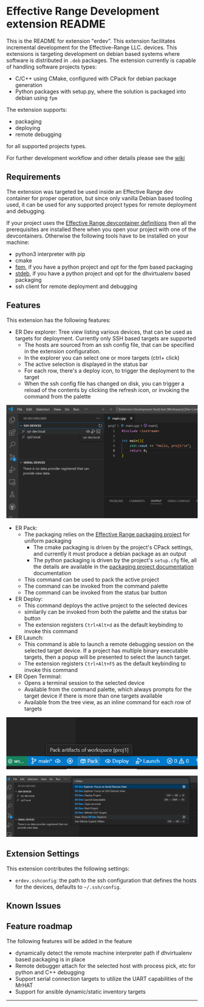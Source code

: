 # Effective Range Development extension README

This is the README for extension "erdev". This extension facilitates incremental development for the Effective-Range LLC. devices. This extensions is targeting development on debian based systems
where software is distributed in `.deb` packages. The extension currently is capable of handling software projects types:

-   C/C++ using CMake, configured with CPack for debian package generation
-   Python packages with setup.py, where the solution is packaged into debian using `fpm`

The extension supports:

-   packaging
-   deploying
-   remote debugging

for all supported projects types.

For further development workflow and other details please see the [wiki](https://github.com/EffectiveRange/vscodeext-er-dev/wiki)

## Requirements

The extension was targeted be used inside an Effective Range dev container for proper operation, but since only vanilla Debian based tooling used, it can be used for any supported project types for remote deployment and debugging.

If your project uses the [Effective Range devcontainer definitions](https://github.com/EffectiveRange/devcontainer-defs) then all the prerequisites are installed there when you open your project with one of the devcontainers. Otherwise the following tools have to be installed on your machine:

-   python3 interpreter with pip
-   cmake
-   [fpm](https://fpm.readthedocs.io/en/latest/), if you have a python project and opt for the fpm based packaging
-   [stdeb](https://pypi.org/project/stdeb/), if you have a python project and opt for the dhvirtualenv based packaging
-   ssh client for remote deployment and debugging

## Features

This extension has the following features:

-   ER Dev explorer: Tree view listing various devices, that can be used as targets for deployment. Currently only SSH based targets are supported
    -   The hosts are sourced from an ssh config file, that can be specified in the extension configuration.
    -   In the explorer you can select one or more targets (ctrl+ click)
    -   The active selection is displayed in the status bar
    -   For each row, there's a deploy icon, to trigger the deployment to the target
    -   When the ssh config file has changed on disk, you can trigger a reload of the contents by clicking the refresh icon, or invoking the command from the palette

![ER Dev explorer](images/explorer.png)

-   ER Pack:
    -   The packaging relies on the [Effective Range packaging project](https://github.com/EffectiveRange/packaging-tools) for uniform packaging
        -   The cmake packaging is driven by the project's CPack settings, and currently it must produce a debian package as an output
        -   The python packaging is driven by the project's `setup.cfg` file, all the details are available in the [packaging project documentation](https://github.com/EffectiveRange/packaging-tools/blob/main/python/README.md) documentation
    -   This command can be used to pack the active project
    -   The command can be invoked from the command palette
    -   The command can be invoked from the status bar button
-   ER Deploy:
    -   This command deploys the active project to the selected devices
    -   similarily can be invoked from both the palette and the status bar button
    -   The extension registers `Ctrl+Alt+d` as the default keybinding to invoke this command
-   ER Launch:
    -   This command is able to launch a remote debugging session on the selected target device. If a project has multiple binary executable targets, then a popup will be presented to select the launch target.
    -   The extension registers `Ctrl+Alt+F5` as the default keybinding to invoke this command
-   ER Open Terminal:
    -   Opens a terminal session to the selected device
    -   Available from the command palette, which always prompts for the target device if there is more than one targets available
    -   Available from the tree view, as an inline command for each row of targets

![ER Pack,Deploy](images/status.png)

![ER Palette](images/palette.png)

## Extension Settings

This extension contributes the following settings:

-   `erdev.sshconfig`: the path to the ssh configuration that defines the hosts for the devices, defaults to `~/.ssh/config`.

## Known Issues

## Feature roadmap

The following features will be added in the feature

-   dynamically detect the remote machine interpreter path if dhvirtualenv based packaging is in place
-   Remote debugger attach for the selected host with process pick, etc for python and C++ debugging
-   Support serial connection targets to utilize the UART capabilities of the MrHAT
-   Support for ansible dynamic/static inventory targets

---

<!-- ## Following extension guidelines

Ensure that you've read through the extensions guidelines and follow the best practices for creating your extension.

* [Extension Guidelines](https://code.visualstudio.com/api/references/extension-guidelines)

## Working with Markdown

You can author your README using Visual Studio Code. Here are some useful editor keyboard shortcuts:

* Split the editor (`Cmd+\` on macOS or `Ctrl+\` on Windows and Linux).
* Toggle preview (`Shift+Cmd+V` on macOS or `Shift+Ctrl+V` on Windows and Linux).
* Press `Ctrl+Space` (Windows, Linux, macOS) to see a list of Markdown snippets.

## For more information

* [Visual Studio Code's Markdown Support](http://code.visualstudio.com/docs/languages/markdown)
* [Markdown Syntax Reference](https://help.github.com/articles/markdown-basics/)

**Enjoy!** -->
